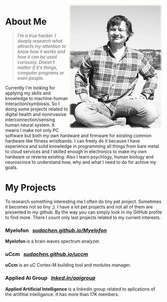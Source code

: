 

<img align="right" class="padding_20" src="assets/me.jpg">

# About Me

> _I’m a true hacker. I deeply research what attracts my attention to know how it works and how it can be used curiously. Doesn't matter if it's things, computer programs or even people._

Currently I'm looking for applying my skills and knowledge to machine-human interaction/symbiosis. So I doing some projects related to digital health and noninvasive interconnection/sensing human neural system. It means I make not only PC software but both my own hardware and firmware for existing common hardware like fitness wristbands. I can freely do it because I have experience and solid knowledge in programming all things from bare metal to cloud services and I skilled enough in electronics to make my own hardware or reverse existing. Also I learn psychlogy, human biology and neuroscince to understand how, why and what I need to do for achive my goals.

# My Projects

To research something interesting me I often do tiny pet project. Sometimes it becomes not so tiny ;). I have a lot pet projects and not all of them are presented in my github. By the way you can simply look in my GitHub profile to find more. There I count only last projects related to my current interests.

### Myelofon &nbsp; _[sudachen.github.io/Myelofon](https://sudachen.github.io/Myelofon)_
**Myelofon** is a brain waves spectrum analyzer.

### uCcm &nbsp; _[sudachen.github.io/uccm](https://sudachen.github.io/uccm)_
**uCcm** is an uC Cortex-M building tool and modules manager.

### Applied AI Group &nbsp; _[lnked.in/aaigroup](https://lnked.in/aaigroup)_
**Applied Artificial Intelligence** is a linkedin group related to aplications of the artifitial intelligance. It has more than 17K members.
